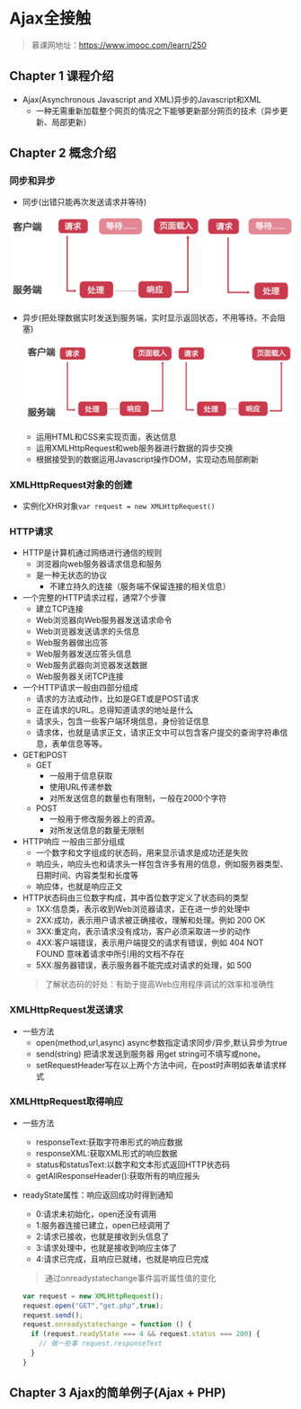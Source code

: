 # Ajax全接触

> 慕课网地址：<https://www.imooc.com/learn/250>

## Chapter 1 课程介绍

- Ajax(Asynchronous Javascript and XML)异步的Javascript和XML
  - 一种无需重新加载整个网页的情况之下能够更新部分网页的技术（异步更新、局部更新）

## Chapter 2 概念介绍

### 同步和异步

- 同步(出错只能再次发送请求并等待)

![同步](./img/1.png)

- 异步(把处理数据实时发送到服务端，实时显示返回状态，不用等待。不会阻塞)

  ![异步](./img/2.png)
  - 运用HTML和CSS来实现页面，表达信息
  - 运用XMLHttpRequest和web服务器进行数据的异步交换
  - 根据接受到的数据运用Javascript操作DOM，实现动态局部刷新

### XMLHttpRequest对象的创建

- 实例化XHR对象`var request = new XMLHttpRequest()`

### HTTP请求

- HTTP是计算机通过网络进行通信的规则
  - 浏览器向web服务器请求信息和服务
  - 是一种无状态的协议
    - 不建立持久的连接（服务端不保留连接的相关信息）
- 一个完整的HTTP请求过程，通常7个步骤
  - 建立TCP连接
  - Web浏览器向Web服务器发送请求命令
  - Web浏览器发送请求的头信息
  - Web服务器做出应答
  - Web服务器发送应答头信息
  - Web服务武器向浏览器发送数据
  - Web服务器关闭TCP连接
- 一个HTTP请求一般由四部分组成
  - 请求的方法或动作，比如是GET或是POST请求
  - 正在请求的URL。总得知道请求的地址是什么
  - 请求头，包含一些客户端环境信息，身份验证信息
  - 请求体，也就是请求正文，请求正文中可以包含客户提交的查询字符串信息，表单信息等等。
- GET和POST
  - GET
    - 一般用于信息获取
    - 使用URL传递参数
    - 对所发送信息的数量也有限制，一般在2000个字符
  - POST
    - 一般用于修改服务器上的资源。
    - 对所发送信息的数量无限制
- HTTP响应 一般由三部分组成
  - 一个数字和文字组成的状态码，用来显示请求是成功还是失败
  - 响应头，响应头也和请求头一样包含许多有用的信息，例如服务器类型、日期时间、内容类型和长度等
  - 响应体，也就是响应正文
- HTTP状态码由三位数字构成，其中首位数字定义了状态码的类型
  - 1XX:信息类，表示收到Web浏览器请求，正在进一步的处理中
  - 2XX:成功，表示用户请求被正确接收，理解和处理。例如 200 OK
  - 3XX:重定向，表示请求没有成功，客户必须采取进一步的动作
  - 4XX:客户端错误，表示用户端提交的请求有错误，例如 404 NOT FOUND 意味着请求中所引用的文档不存在
  - 5XX:服务器错误，表示服务器不能完成对请求的处理，如 500
  > 了解状态码的好处：有助于提高Web应用程序调试的效率和准确性

### XMLHttpRequest发送请求

- 一些方法
  - open(method,url,async) async参数指定请求同步/异步,默认异步为true
  - send(string) 把请求发送到服务器 用get string可不填写或none。
  - setRequestHeader写在以上两个方法中间，在post时声明如表单请求样式

### XMLHttpRequest取得响应

- 一些方法
  - responseText:获取字符串形式的响应数据
  - responseXML:获取XML形式的响应数据
  - status和statusText:以数字和文本形式返回HTTP状态码
  - getAllResponseHeader():获取所有的响应报头
- readyState属性：响应返回成功时得到通知
  - 0:请求未初始化，open还没有调用
  - 1:服务器连接已建立，open已经调用了
  - 2:请求已接收，也就是接收到头信息了
  - 3:请求处理中，也就是接收到响应主体了
  - 4:请求已完成，且响应已就绪，也就是响应已完成
  > 通过onreadystatechange事件监听属性值的变化

  ```javascript
  var request = new XMLHttpRequest();
  request.open("GET","get.php",true);
  request.send();
  request.onreadystatechange = function () {
    if (request.readyState === 4 && request.status === 200) {
      // 做一些事 request.responseText
    }
  }
  ```

## Chapter 3 Ajax的简单例子(Ajax + PHP)
